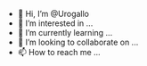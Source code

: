 - 👋 Hi, I’m @Urogallo
- 👀 I’m interested in ...
- 🌱 I’m currently learning ...
- 💞️ I’m looking to collaborate on ...
- 📫 How to reach me ...

<!---
Urogallo/Urogallo is a ✨ special ✨ repository because its `README.md` (this file) appears on your GitHub profile.
You can click the Preview link to take a look at your changes.
--->
